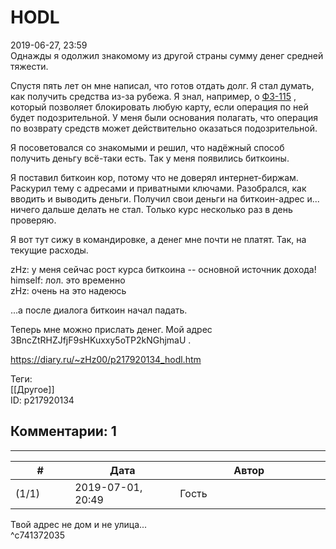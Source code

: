 HODL
====

  
2019-06-27, 23:59  
 Однажды я одолжил знакомому из другой страны сумму денег средней тяжести.   
   
 Спустя пять лет он мне написал, что готов отдать долг. Я стал думать, как получить средства из-за рубежа. Я знал, например, о  [ФЗ-115](Из%20банка%20в%20банку)  , который позволяет блокировать любую карту, если операция по ней будет подозрительной. У меня были основания полагать, что операция по возврату средств может действительно оказаться подозрительной.   
   
 Я посоветовался со знакомыми и решил, что надёжный способ получить деньгу всё-таки есть. Так у меня появились биткоины.   
   
 Я поставил биткоин кор, потому что не доверял интернет-биржам. Раскурил тему с адресами и приватными ключами. Разобрался, как вводить и выводить деньги. Получил свои деньги на биткоин-адрес и... ничего дальше делать не стал. Только курс несколько раз в день проверяю.   
   
 Я вот тут сижу в командировке, а денег мне почти не платят. Так, на текущие расходы.   
   
 zHz: у меня сейчас рост курса биткоина -- основной источник дохода!   
 himself: лол. это временно   
 zHz: очень на это надеюсь   
   
 ...а после диалога биткоин начал падать.   
   
 Теперь мне можно прислать денег. Мой адрес 3BncZtRHZJfjF9sHKuxxy5oTP2kNGhjmaU .   
  
<https://diary.ru/~zHz00/p217920134_hodl.htm>  
  
Теги:  
[[Другое]]  
ID: p217920134  


Комментарии: 1
--------------

  


---



|         #         |              Дата              |                     Автор                     |           ID           |
| --- | --- | --- | --- |
| (1/1) | 2019-07-01, 20:49 | Гость | c741372035 |

  
 Твой адрес не дом и не улица...   
 ^c741372035